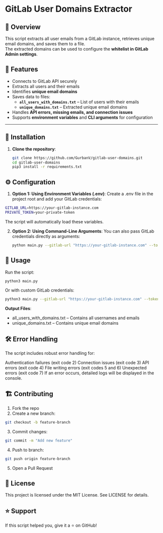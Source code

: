 # GitLab User Domains Extractor

## 📌 Overview

This script extracts all user emails from a GitLab instance, retrieves unique email domains, and saves them to a file.  
The extracted domains can be used to configure the **whitelist in GitLab Admin settings**.

## 🚀 Features

- Connects to GitLab API securely  
- Extracts all users and their emails  
- Identifies **unique email domains**  
- Saves data to files:
  - **`all_users_with_domains.txt`** – List of users with their emails  
  - **`unique_domains.txt`** – Extracted unique email domains  
- Handles **API errors, missing emails, and connection issues**  
- Supports **environment variables** and **CLI arguments** for configuration  

---

## 📂 Installation

1. **Clone the repository**:
   ```bash
   git clone https://github.com/GurbanV/gitlab-user-domains.git
   cd gitlab-user-domains
   pip3 install -r requirements.txt
   ```

## ⚙️ Configuration

1. **Option 1: Using Environment Variables (.env)**:
  Create a .env file in the project root and add your GitLab credentials:
  ```bash
  GITLAB_URL=https://your-gitlab-instance.com
  PRIVATE_TOKEN=your-private-token
  ```
  The script will automatically load these variables.

2. **Option 2: Using Command-Line Arguments**:
   You can also pass GitLab credentials directly as arguments:
   ```bash
   python main.py --gitlab-url "https://your-gitlab-instance.com" --token "your-private-token"
   ```
   
## 📜 Usage
Run the script:
  ```bash
  python3 main.py
  ```
Or with custom GitLab credentials:
  ```bash
  python3 main.py --gitlab-url "https://your-gitlab-instance.com" --token "your-private-token"
  ```

**Output Files**:
  - all_users_with_domains.txt – Contains all usernames and emails
  - unique_domains.txt – Contains unique email domains
   

## 🛠 Error Handling
The script includes robust error handling for:

Authentication failures (exit code 2)
Connection issues (exit code 3)
API errors (exit code 4)
File writing errors (exit codes 5 and 6)
Unexpected errors (exit code 7)
If an error occurs, detailed logs will be displayed in the console.


## 🏗️ Contributing
1. Fork the repo
2. Create a new branch:
  ```bash
git checkout -b feature-branch
  ```
3. Commit changes:
  ```bash
git commit -m "Add new feature"
  ```
4. Push to branch:
  ```bash
git push origin feature-branch
  ```  
5. Open a Pull Request


## 📄 License
This project is licensed under the MIT License. See LICENSE for details.


## ⭐ Support
If this script helped you, give it a ⭐ on GitHub!

